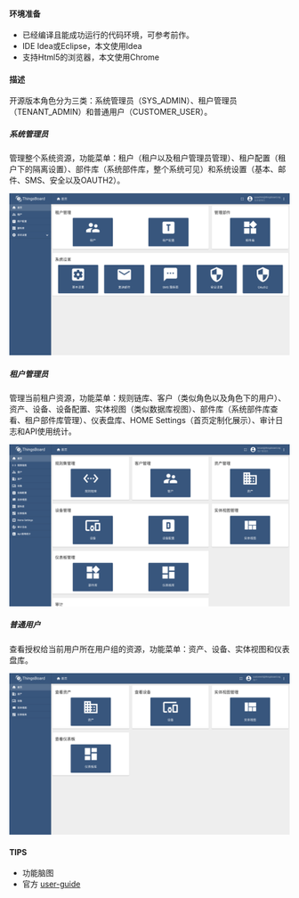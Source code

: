 #### 环境准备

- 已经编译且能成功运行的代码环境，可参考前作。
- IDE Idea或Eclipse，本文使用Idea
- 支持Html5的浏览器，本文使用Chrome



#### 描述

开源版本角色分为三类：系统管理员（SYS_ADMIN）、租户管理员（TENANT_ADMIN）和普通用户（CUSTOMER_USER）。

##### 系统管理员

管理整个系统资源，功能菜单：租户（租户以及租户管理员管理）、租户配置（租户下的隔离设置）、部件库（系统部件库，整个系统可见）和系统设置（基本、邮件、SMS、安全以及OAUTH2）。

![系统管理员](../image/系统管理员.png)

##### 租户管理员

管理当前租户资源，功能菜单：规则链库、客户（类似角色以及角色下的用户）、资产、设备、设备配置、实体视图（类似数据库视图）、部件库（系统部件库查看、租户部件库管理）、仪表盘库、HOME Settings（首页定制化展示）、审计日志和API使用统计。

![租户管理员](../image/租户管理员.png)



##### 普通用户

查看授权给当前用户所在用户组的资源，功能菜单：资产、设备、实体视图和仪表盘库。

![普通用户](../image/普通用户.png)






#### TIPS

- 功能脑图
- 官方 [user-guide](https://thingsboard.io/docs/user-guide/)

